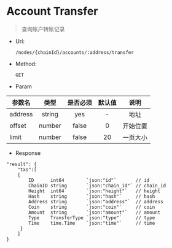
# Account Transfer
> 查询账户转账记录

* Uri:

   `/nodes/{chainId}/accounts/:address/transfer`

* Method:

    `GET`

* Param

| 参数名   |      类型      |是否必须|默认值|说明|
|----------|:-------------:|:-----:|:---:|:--:|
| address | string | yes | - |地址|
| offset | number | false | 0|开始位置|
| limit |number  |false|20|一页大小|

* Response
```
"result": {
    "txs":[
    {
        ID      int64        `json:"id"`       // id
        ChainID string       `json:"chain_id"` // chain_id
        Height  int64        `json:"height"`   // height
        Hash    string       `json:"hash"`     // hash
        Address string       `json:"address"`  // address
        Coin    string       `json:"coin"`     // coin
        Amount  string       `json:"amount"`   // amount
        Type    TransferType `json:"type"`     // type
        Time    time.Time    `json:"time"`     // time
     }
    ]
}
```

